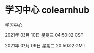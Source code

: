 # 学习中心 colearnhub
[学习中心](http://:56308/colearnhub/)

2021年 02月 10日 星期三 04:50:02 CST

2021年 02月 09日 星期二 20:50:02 GMT
